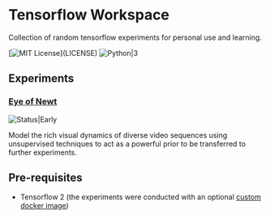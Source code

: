 Tensorflow  Workspace
===
Collection of random tensorflow experiments for personal use and learning.

[![MIT License](https://img.shields.io/apm/l/atomic-design-ui.svg?)](LICENSE)
![Python|3](https://img.shields.io/badge/Python-3-blue) 

## Experiments
### [Eye of Newt](eye_of_newt/README.md)
![Status|Early](https://img.shields.io/badge/Status-Very%20Early%20Stage-yellow)

Model the rich visual dynamics of diverse video sequences using unsupervised techniques to act as a powerful prior to be transferred to further experiments.  

## Pre-requisites
 - Tensorflow 2 (the experiments were conducted with an optional [custom docker image](docker/README.md))